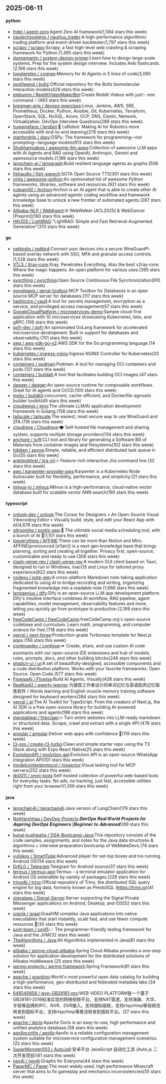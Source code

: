 ## 2025-06-11

#### python
* [frdel / agent-zero](https://github.com/frdel/agent-zero):Agent Zero AI framework(1,594 stars this week)
* [nautechsystems / nautilus_trader](https://github.com/nautechsystems/nautilus_trader):A high-performance algorithmic trading platform and event-driven backtester(1,797 stars this week)
* [scrapy / scrapy](https://github.com/scrapy/scrapy):Scrapy, a fast high-level web crawling & scraping framework for Python.(1,495 stars this week)
* [donnemartin / system-design-primer](https://github.com/donnemartin/system-design-primer):Learn how to design large-scale systems. Prep for the system design interview. Includes Anki flashcards.(2,168 stars this week)
* [topoteretes / cognee](https://github.com/topoteretes/cognee):Memory for AI Agents in 5 lines of code(3,090 stars this week)
* [jwohlwend / boltz](https://github.com/jwohlwend/boltz):Official repository for the Boltz biomolecular interaction models(429 stars this week)
* [elebumm / RedditVideoMakerBot](https://github.com/elebumm/RedditVideoMakerBot):Create Reddit Videos with just✨ one command ✨(483 stars this week)
* [bregman-arie / devops-exercises](https://github.com/bregman-arie/devops-exercises):Linux, Jenkins, AWS, SRE, Prometheus, Docker, Python, Ansible, Git, Kubernetes, Terraform, OpenStack, SQL, NoSQL, Azure, GCP, DNS, Elastic, Network, Virtualization. DevOps Interview Questions(289 stars this week)
* [huggingface / lerobot](https://github.com/huggingface/lerobot):🤗 LeRobot: Making AI for Robotics more accessible with end-to-end learning(378 stars this week)
* [stanfordnlp / dspy](https://github.com/stanfordnlp/dspy):DSPy: The framework for programming—not prompting—language models(613 stars this week)
* [Shubhamsaboo / awesome-llm-apps](https://github.com/Shubhamsaboo/awesome-llm-apps):Collection of awesome LLM apps with AI Agents and RAG using OpenAI, Anthropic, Gemini and opensource models.(1,189 stars this week)
* [langchain-ai / langgraph](https://github.com/langchain-ai/langgraph):Build resilient language agents as graphs.(506 stars this week)
* [fishaudio / fish-speech](https://github.com/fishaudio/fish-speech):SOTA Open Source TTS(301 stars this week)
* [vinta / awesome-python](https://github.com/vinta/awesome-python):An opinionated list of awesome Python frameworks, libraries, software and resources.(921 stars this week)
* [coleam00 / Archon](https://github.com/coleam00/Archon):Archon is an AI agent that is able to create other AI agents using an advanced agentic coding workflow and framework knowledge base to unlock a new frontier of automated agents.(287 stars this week)
* [Alibaba-NLP / WebAgent](https://github.com/Alibaba-NLP/WebAgent):🌐 WebWalker [ACL2025] & WebDancer [Preprint](160 stars this week)
* [HKUDS / LightRAG](https://github.com/HKUDS/LightRAG):"LightRAG: Simple and Fast Retrieval-Augmented Generation"(313 stars this week)

#### go
* [netbirdio / netbird](https://github.com/netbirdio/netbird):Connect your devices into a secure WireGuard®-based overlay network with SSO, MFA and granular access controls.(1,528 stars this week)
* [XTLS / Xray-core](https://github.com/XTLS/Xray-core):Xray, Penetrates Everything. Also the best v2ray-core. Where the magic happens. An open platform for various uses.(395 stars this week)
* [syncthing / syncthing](https://github.com/syncthing/syncthing):Open Source Continuous File Synchronization(910 stars this week)
* [googleapis / genai-toolbox](https://github.com/googleapis/genai-toolbox):MCP Toolbox for Databases is an open source MCP server for databases.(117 stars this week)
* [hashicorp / vault](https://github.com/hashicorp/vault):A tool for secrets management, encryption as a service, and privileged access management(57 stars this week)
* [GoogleCloudPlatform / microservices-demo](https://github.com/GoogleCloudPlatform/microservices-demo):Sample cloud-first application with 10 microservices showcasing Kubernetes, Istio, and gRPC.(106 stars this week)
* [gofr-dev / gofr](https://github.com/gofr-dev/gofr):An opinionated GoLang framework for accelerated microservice development. Built in support for databases and observability.(701 stars this week)
* [aws / aws-sdk-go-v2](https://github.com/aws/aws-sdk-go-v2):AWS SDK for the Go programming language.(14 stars this week)
* [kubernetes / ingress-nginx](https://github.com/kubernetes/ingress-nginx):Ingress NGINX Controller for Kubernetes(33 stars this week)
* [containers / podman](https://github.com/containers/podman):Podman: A tool for managing OCI containers and pods.(121 stars this week)
* [containers / buildah](https://github.com/containers/buildah):A tool that facilitates building OCI images.(47 stars this week)
* [dagger / dagger](https://github.com/dagger/dagger):An open-source runtime for composable workflows. Great for AI agents and CI/CD.(100 stars this week)
* [moby / buildkit](https://github.com/moby/buildkit):concurrent, cache-efficient, and Dockerfile-agnostic builder toolkit(49 stars this week)
* [cloudwego / eino](https://github.com/cloudwego/eino):The ultimate LLM/AI application development framework in Golang.(158 stars this week)
* [tailscale / tailscale](https://github.com/tailscale/tailscale):The easiest, most secure way to use WireGuard and 2FA.(118 stars this week)
* [cloudreve / Cloudreve](https://github.com/cloudreve/Cloudreve):🌩 Self-hosted file management and sharing system, supports multiple storage providers(134 stars this week)
* [anchore / syft](https://github.com/anchore/syft):CLI tool and library for generating a Software Bill of Materials from container images and filesystems(102 stars this week)
* [hibiken / asynq](https://github.com/hibiken/asynq):Simple, reliable, and efficient distributed task queue in Go(55 stars this week)
* [ankitpokhrel / jira-cli](https://github.com/ankitpokhrel/jira-cli):🔥 Feature-rich interactive Jira command line.(32 stars this week)
* [aws / karpenter-provider-aws](https://github.com/aws/karpenter-provider-aws):Karpenter is a Kubernetes Node Autoscaler built for flexibility, performance, and simplicity.(21 stars this week)
* [milvus-io / milvus](https://github.com/milvus-io/milvus):Milvus is a high-performance, cloud-native vector database built for scalable vector ANN search(190 stars this week)

#### typescript
* [onlook-dev / onlook](https://github.com/onlook-dev/onlook):The Cursor for Designers • An Open-Source Visual Vibecoding Editor • Visually build, style, and edit your React App with AI(4,678 stars this week)
* [gitroomhq / postiz-app](https://github.com/gitroomhq/postiz-app):📨 The ultimate social media scheduling tool, with a bunch of AI 🤖(1,101 stars this week)
* [toeverything / AFFiNE](https://github.com/toeverything/AFFiNE):There can be more than Notion and Miro. AFFiNE(pronounced [ə‘fain]) is a next-gen knowledge base that brings planning, sorting and creating all together. Privacy first, open-source, customizable and ready to use.(306 stars this week)
* [clash-verge-rev / clash-verge-rev](https://github.com/clash-verge-rev/clash-verge-rev):A modern GUI client based on Tauri, designed to run in Windows, macOS and Linux for tailored proxy experience(822 stars this week)
* [codexu / note-gen](https://github.com/codexu/note-gen):A cross-platform Markdown note-taking application dedicated to using AI to bridge recording and writing, organizing fragmented knowledge into a readable note.(1,666 stars this week)
* [langgenius / dify](https://github.com/langgenius/dify):Dify is an open-source LLM app development platform. Dify's intuitive interface combines AI workflow, RAG pipeline, agent capabilities, model management, observability features and more, letting you quickly go from prototype to production.(2,169 stars this week)
* [freeCodeCamp / freeCodeCamp](https://github.com/freeCodeCamp/freeCodeCamp):freeCodeCamp.org's open-source codebase and curriculum. Learn math, programming, and computer science for free.(718 stars this week)
* [vercel / next-forge](https://github.com/vercel/next-forge):Production-grade Turborepo template for Next.js apps.(156 stars this week)
* [continuedev / continue](https://github.com/continuedev/continue):⏩ Create, share, and use custom AI code assistants with our open-source IDE extensions and hub of models, rules, prompts, docs, and other building blocks(248 stars this week)
* [shadcn-ui / ui](https://github.com/shadcn-ui/ui):A set of beautifully-designed, accessible components and a code distribution platform. Works with your favorite frameworks. Open Source. Open Code.(577 stars this week)
* [FlowiseAI / Flowise](https://github.com/FlowiseAI/Flowise):Build AI Agents, Visually(426 stars this week)
* [RealKai42 / qwerty-learner](https://github.com/RealKai42/qwerty-learner):为键盘工作者设计的单词记忆与英语肌肉记忆锻炼软件 / Words learning and English muscle memory training software designed for keyboard workers(384 stars this week)
* [vercel / ai](https://github.com/vercel/ai):The AI Toolkit for TypeScript. From the creators of Next.js, the AI SDK is a free open-source library for building AI-powered applications and agents(198 stars this week)
* [mendableai / firecrawl](https://github.com/mendableai/firecrawl):🔥 Turn entire websites into LLM-ready markdown or structured data. Scrape, crawl and extract with a single API.(478 stars this week)
* [angular / angular](https://github.com/angular/angular):Deliver web apps with confidence 🚀(119 stars this week)
* [t3-oss / create-t3-turbo](https://github.com/t3-oss/create-t3-turbo):Clean and simple starter repo using the T3 Stack along with Expo React Native(25 stars this week)
* [EvolutionAPI / evolution-api](https://github.com/EvolutionAPI/evolution-api):Evolution API is an open-source WhatsApp integration API(101 stars this week)
* [modelcontextprotocol / inspector](https://github.com/modelcontextprotocol/inspector):Visual testing tool for MCP servers(252 stars this week)
* [iib0011 / omni-tools](https://github.com/iib0011/omni-tools):Self-hosted collection of powerful web-based tools for everyday tasks. No ads, no tracking, just fast, accessible utilities right from your browser!(1,356 stars this week)

#### java
* [langchain4j / langchain4j](https://github.com/langchain4j/langchain4j):Java version of LangChain(179 stars this week)
* [NotHarshhaa / DevOps-Projects](https://github.com/NotHarshhaa/DevOps-Projects):𝑫𝒆𝒗𝑶𝒑𝒔 𝑹𝒆𝒂𝒍 𝑾𝒐𝒓𝒍𝒅 𝑷𝒓𝒐𝒋𝒆𝒄𝒕𝒔 𝒇𝒐𝒓 𝑨𝒔𝒑𝒊𝒓𝒊𝒏𝒈 𝑫𝒆𝒗𝑶𝒑𝒔 𝑬𝒏𝒈𝒊𝒏𝒆𝒆𝒓𝒔 [𝑩𝒆𝒈𝒊𝒏𝒏𝒆𝒓 𝒕𝒐 𝑨𝒅𝒗𝒂𝒏𝒄𝒆𝒅](89 stars this week)
* [kunal-kushwaha / DSA-Bootcamp-Java](https://github.com/kunal-kushwaha/DSA-Bootcamp-Java):This repository consists of the code samples, assignments, and notes for the Java data structures & algorithms + interview preparation bootcamp of WeMakeDevs.(74 stars this week)
* [yuliskov / SmartTube](https://github.com/yuliskov/SmartTube):Advanced player for set-top boxes and tvs running Android OS(114 stars this week)
* [DrKLO / Telegram](https://github.com/DrKLO/Telegram):Telegram for Android source(37 stars this week)
* [termux / termux-app](https://github.com/termux/termux-app):Termux - a terminal emulator application for Android OS extendible by variety of packages.(228 stars this week)
* [trinodb / trino](https://github.com/trinodb/trino):Official repository of Trino, the distributed SQL query engine for big data, formerly known as PrestoSQL (https://trino.io)(41 stars this week)
* [signalapp / Signal-Server](https://github.com/signalapp/Signal-Server):Server supporting the Signal Private Messenger applications on Android, Desktop, and iOS(52 stars this week)
* [oracle / graal](https://github.com/oracle/graal):GraalVM compiles Java applications into native executables that start instantly, scale fast, and use fewer compute resources 🚀(30 stars this week)
* [junit-team / junit5](https://github.com/junit-team/junit5):✅ The programmer-friendly testing framework for Java and the JVM(32 stars this week)
* [TheAlgorithms / Java](https://github.com/TheAlgorithms/Java):All Algorithms implemented in Java(81 stars this week)
* [alibaba / spring-cloud-alibaba](https://github.com/alibaba/spring-cloud-alibaba):Spring Cloud Alibaba provides a one-stop solution for application development for the distributed solutions of Alibaba middleware.(25 stars this week)
* [spring-projects / spring-framework](https://github.com/spring-projects/spring-framework):Spring Framework(81 stars this week)
* [apache / gravitino](https://github.com/apache/gravitino):World's most powerful open data catalog for building a high-performance, geo-distributed and federated metadata lake.(34 stars this week)
* [648540858 / wvp-GB28181-pro](https://github.com/648540858/wvp-GB28181-pro):WEB VIDEO PLATFORM是一个基于GB28181-2016标准实现的网络视频平台，支持NAT穿透，支持海康、大华、宇视等品牌的IPC、NVR、DVR接入。支持国标级联，支持rtsp/rtmp等视频流转发到国标平台，支持rtsp/rtmp等推流转发到国标平台。(27 stars this week)
* [apache / doris](https://github.com/apache/doris):Apache Doris is an easy-to-use, high performance and unified analytics database.(58 stars this week)
* [apolloconfig / apollo](https://github.com/apolloconfig/apollo):Apollo is a reliable configuration management system suitable for microservice configuration management scenarios.(22 stars this week)
* [SuperMonster003 / AutoJs6](https://github.com/SuperMonster003/AutoJs6):安卓平台 JavaScript 自动化工具 (Auto.js 二次开发项目)(61 stars this week)
* [neo4j / neo4j](https://github.com/neo4j/neo4j):Graphs for Everyone(44 stars this week)
* [PaperMC / Paper](https://github.com/PaperMC/Paper):The most widely used, high performance Minecraft server that aims to fix gameplay and mechanics inconsistencies(55 stars this week)
